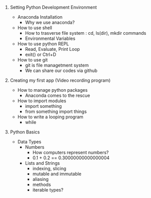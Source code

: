 1. Setting Python Development Environment

    * Anaconda Installation
        - Why we use anaconda?
    * How to use shell
        - How to trasverse file system : cd, ls(dir), mkdir commands
        - Environmental Variables
    * How to use python REPL
        - Read, Evaluate, Print Loop
        - exit() or Ctrl+D
    * How to use git
        - git is file managetment system
        - We can share our codes via github

2. Creating my first app (Video recording program)

    * How to manage python packages
        - Anaconda comes to the rescue
    * How to import modules
        - import something
        - from something import things
    * How to write a looping program
        - while

3. Python Basics

    * Data Types
        * Numbers
            - How computers represent numbers?
            - 0.1 + 0.2 == 0.30000000000000004
        * Lists and Strings
            - indexing, slicing
            - mutable and immutable
            - aliasing
            - methods
            - iterable types?